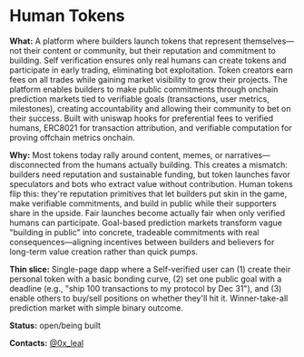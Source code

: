 # Human Tokens

**What:** A platform where builders launch tokens that represent themselves—not their content or community, but their reputation and commitment to building. Self verification ensures only real humans can create tokens and participate in early trading, eliminating bot exploitation. Token creators earn fees on all trades while gaining market visibility to grow their projects. The platform enables builders to make public commitments through onchain prediction markets tied to verifiable goals (transactions, user metrics, milestones), creating accountability and allowing their community to bet on their success. Built with uniswap hooks for preferential fees to verified humans, ERC8021 for transaction attribution, and verifiable computation for proving offchain metrics onchain.

**Why:** Most tokens today rally around content, memes, or narratives—disconnected from the humans actually building. This creates a mismatch: builders need reputation and sustainable funding, but token launches favor speculators and bots who extract value without contribution. Human tokens flip this: they're reputation primitives that let builders put skin in the game, make verifiable commitments, and build in public while their supporters share in the upside. Fair launches become actually fair when only verified humans can participate. Goal-based prediction markets transform vague "building in public" into concrete, tradeable commitments with real consequences—aligning incentives between builders and believers for long-term value creation rather than quick pumps.

**Thin slice:** Single-page dapp where a Self-verified user can (1) create their personal token with a basic bonding curve, (2) set one public goal with a deadline (e.g., "ship 100 transactions to my protocol by Dec 31"), and (3) enable others to buy/sell positions on whether they'll hit it. Winner-take-all prediction market with simple binary outcome.

**Status:** open/being built

**Contacts:** [@0x_leal](https://x.com/0x_leal)
